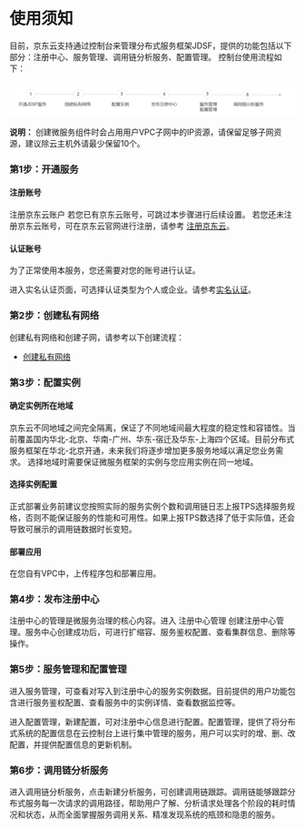 # 使用须知


目前，京东云支持通过控制台来管理分布式服务框架JDSF，提供的功能包括以下部分：注册中心、服务管理、调用链分析服务、配置管理。 控制台使用流程如下：
 
![](../../../../image/Internet-Middleware/JD-Distributed-Service-Framework/struct-sylc.png)

**说明：**
创建微服务组件时会占用用户VPC子网中的IP资源，请保留足够子网资源，建议除云主机外请最少保留10个。





###  第1步：开通服务
####  注册账号
注册京东云账户 若您已有京东云账号，可跳过本步骤进行后续设置。 若您还未注册京东云账号，可在京东云官网进行注册，请参考 [注册京东云](https://accounts.jdcloud.com/p/regPage?source=jdcloud)。

####  认证账号
为了正常使用本服务，您还需要对您的账号进行认证。


进入实名认证页面，可选择认证类型为个人或企业。请参考[实名认证](https://uc.jdcloud.com/account/certify)。



### 第2步：创建私有网络
创建私有网络和创建子网，请参考以下创建流程： 
- [创建私有网络](../Networking/Virtual-Private-Cloud/Introduction/Product-Overview.md)


###  第3步：配置实例 
####  确定实例所在地域
京东云不同地域之间完全隔离，保证了不同地域间最大程度的稳定性和容错性。当前覆盖国内华北-北京、华南-广州、华东-宿迁及华东-上海四个区域。目前分布式服务框架在华北-北京开通，未来我们将逐步增加更多服务地域以满足您业务需求。 选择地域时需要保证微服务框架的实例与您应用实例在同一地域。
####  选择实例配置
正式部署业务前建议您按照实际的服务实例个数和调用链日志上报TPS选择服务规格，否则不能保证服务的性能和可用性。如果上报TPS数选择了低于实际值，还会导致可展示的调用链数据时长变短。
####  部署应用
在您自有VPC中，上传程序包和部署应用。



### 第4步：发布注册中心
注册中心的管理是微服务治理的核心内容。进入 注册中心管理 创建注册中心管理。服务中心创建成功后，可进行扩缩容、服务鉴权配置、查看集群信息、删除等操作。



### 第5步：服务管理和配置管理
进入服务管理，可查看对写入到注册中心的服务实例数据。目前提供的用户功能包含进行服务鉴权配置、查看服务中的实例详情、查看数据监控等。


进入配置管理，新建配置，可对注册中心信息进行配置。配置管理，提供了将分布式系统的配置信息在云控制台上进行集中管理的服务，用户可以实时的增、删、改配置，并提供配置信息的更新机制。



### 第6步：调用链分析服务
进入调用链分析服务，点击新建分析服务，可创建调用链跟踪。调用链能够跟踪分布式服务每一次请求的调用路径，帮助用户了解、分析请求处理各个阶段的耗时情况和状态，从而全面掌握服务调用关系、精准发现系统的瓶颈和隐患的服务。

